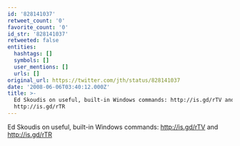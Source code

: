 ```yaml
---
id: '828141037'
retweet_count: '0'
favorite_count: '0'
id_str: '828141037'
retweeted: false
entities:
  hashtags: []
  symbols: []
  user_mentions: []
  urls: []
original_url: https://twitter.com/jth/status/828141037
date: '2008-06-06T03:40:12.000Z'
title: >-
  Ed Skoudis on useful, built-in Windows commands: http://is.gd/rTV and
  http://is.gd/rTR
---
```


Ed Skoudis on useful, built-in Windows commands: http://is.gd/rTV and http://is.gd/rTR
